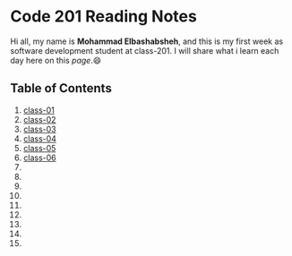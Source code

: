 # Code 201 Reading Notes
Hi all, my name is **Mohammad Elbashabsheh**, and this is my first week as software development student at class-201.
I will share what i learn each day here on this *page*.:smile:

## Table of Contents

1. [class-01](https://mobash96.github.io/Reading-notes-201/class-01) 
2. [class-02](https://mobash96.github.io/Reading-notes-201/class-02) 
3. [class-03](https://mobash96.github.io/Reading-notes-201/class-03) 
4. [class-04](https://mobash96.github.io/Reading-notes-201/class-04) 
5. [class-05](https://mobash96.github.io/Reading-notes-201/class-05) 
6. [class-06](https://mobash96.github.io/Reading-notes-201/class-06) 
7. []() 
8. []() 
9. []() 
10. []() 
11. []() 
12. []() 
13. []() 
14. []() 
15. []() 


